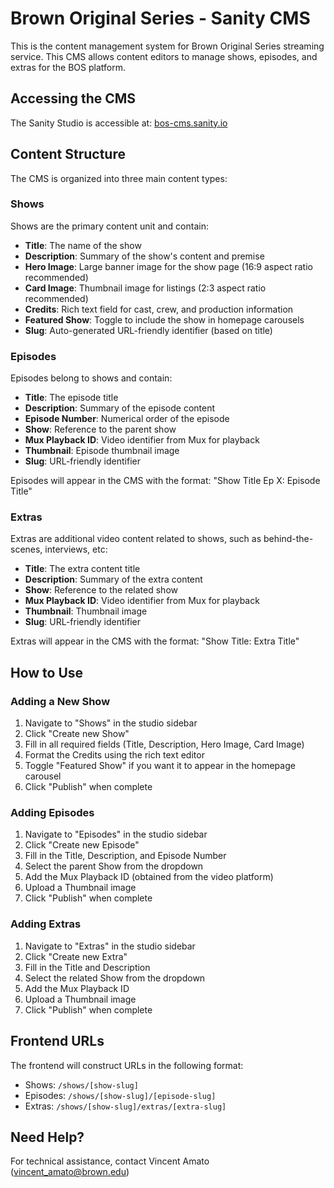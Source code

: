# Brown Original Series - Sanity CMS

This is the content management system for Brown Original Series streaming service. This CMS allows content editors to manage shows, episodes, and extras for the BOS platform.

## Accessing the CMS

The Sanity Studio is accessible at: [bos-cms.sanity.io](https://bos-cms.sanity.io)

## Content Structure

The CMS is organized into three main content types:

### Shows

Shows are the primary content unit and contain:
- **Title**: The name of the show
- **Description**: Summary of the show's content and premise
- **Hero Image**: Large banner image for the show page (16:9 aspect ratio recommended)
- **Card Image**: Thumbnail image for listings (2:3 aspect ratio recommended)
- **Credits**: Rich text field for cast, crew, and production information
- **Featured Show**: Toggle to include the show in homepage carousels
- **Slug**: Auto-generated URL-friendly identifier (based on title)

### Episodes

Episodes belong to shows and contain:
- **Title**: The episode title
- **Description**: Summary of the episode content
- **Episode Number**: Numerical order of the episode
- **Show**: Reference to the parent show
- **Mux Playback ID**: Video identifier from Mux for playback
- **Thumbnail**: Episode thumbnail image
- **Slug**: URL-friendly identifier

Episodes will appear in the CMS with the format: "Show Title Ep X: Episode Title"

### Extras

Extras are additional video content related to shows, such as behind-the-scenes, interviews, etc:
- **Title**: The extra content title
- **Description**: Summary of the extra content
- **Show**: Reference to the related show
- **Mux Playback ID**: Video identifier from Mux for playback
- **Thumbnail**: Thumbnail image
- **Slug**: URL-friendly identifier

Extras will appear in the CMS with the format: "Show Title: Extra Title"

## How to Use

### Adding a New Show

1. Navigate to "Shows" in the studio sidebar
2. Click "Create new Show"
3. Fill in all required fields (Title, Description, Hero Image, Card Image)
4. Format the Credits using the rich text editor
5. Toggle "Featured Show" if you want it to appear in the homepage carousel
6. Click "Publish" when complete

### Adding Episodes

1. Navigate to "Episodes" in the studio sidebar
2. Click "Create new Episode"
3. Fill in the Title, Description, and Episode Number
4. Select the parent Show from the dropdown
5. Add the Mux Playback ID (obtained from the video platform)
6. Upload a Thumbnail image
7. Click "Publish" when complete

### Adding Extras

1. Navigate to "Extras" in the studio sidebar
2. Click "Create new Extra"
3. Fill in the Title and Description
4. Select the related Show from the dropdown
5. Add the Mux Playback ID
6. Upload a Thumbnail image
7. Click "Publish" when complete

## Frontend URLs

The frontend will construct URLs in the following format:
- Shows: `/shows/[show-slug]`
- Episodes: `/shows/[show-slug]/[episode-slug]`
- Extras: `/shows/[show-slug]/extras/[extra-slug]`

## Need Help?

For technical assistance, contact Vincent Amato (vincent_amato@brown.edu)

